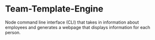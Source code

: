 # Team-Template-Engine
Node command line interface (CLI) that takes in information about employees and generates a webpage that displays information for each person. 
